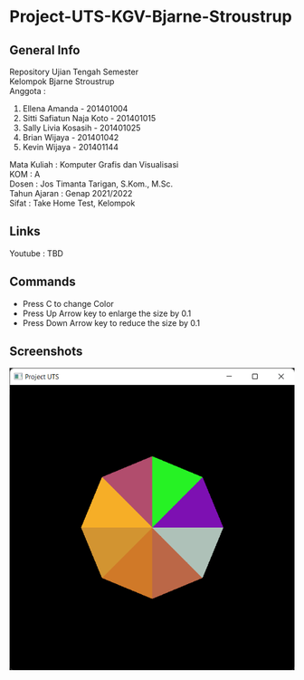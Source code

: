 # Project-UTS-KGV-Bjarne-Stroustrup

## General Info
Repository Ujian Tengah Semester  
Kelompok Bjarne Stroustrup  
Anggota : 
1. Ellena Amanda - 201401004
2. Sitti Safiatun Naja Koto - 201401015
3. Sally Livia Kosasih - 201401025
4. Brian Wijaya - 201401042
5. Kevin Wijaya - 201401144

Mata Kuliah : Komputer Grafis dan Visualisasi  
KOM : A  
Dosen : Jos Timanta Tarigan, S.Kom., M.Sc.  
Tahun Ajaran : Genap 2021/2022  
Sifat : Take Home Test, Kelompok

## Links
Youtube : TBD

## Commands

- Press C to change Color
- Press Up Arrow key to enlarge the size by 0.1
- Press Down Arrow key to reduce the size by 0.1

## Screenshots

![alt_text](https://github.com/briannzw/Project-UTS-KGV-Bjarne-Stroustrup/blob/master/Screenshots/Screenshot_0.png "Screenshot Project UTS")
